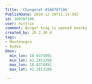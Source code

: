 ```yaml
---
Title: 'Changeset #160787106'
PublishDate: 2024-12-30T11:15:39Z
id: 160787106
user: histrio
comment: Burger king is opened nearby
created_by: iD 2.30.4
tags:
- Montenegro
- Budva
bbox:
  min_lon: 18.8374891
  min_lat: 42.2813208
  max_lon: 18.8374891
  max_lat: 42.2813208

---
```

